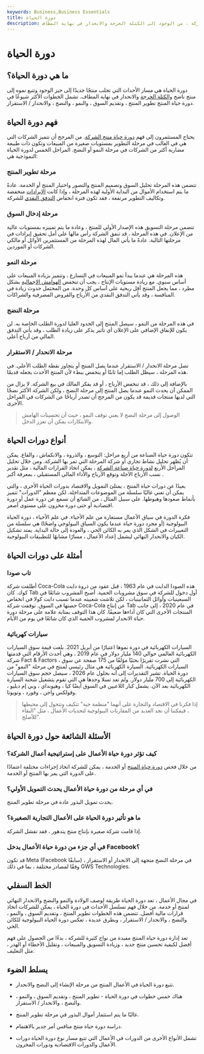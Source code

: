 ```yaml
---
keywords: Business,Business Essentials
title: دورة الحياة
description: تتبع دورة حياة النشاط التجاري نموًا لنمط نضج منتج أو شركة ، من الوجود إلى الكتلة الحرجة والانحدار في نهاية المطاف.
---
```


# دورة الحياة
## ما هي دورة الحياة؟

دورة الحياة هي مسار الأحداث التي تجلب منتجًا جديدًا إلى حيز الوجود وتتبع نموه إلى منتج ناضج [والكتلة الحرجة](/critical-mass) والانحدار في نهاية المطاف. تشمل الخطوات الأكثر شيوعًا في دورة حياة المنتج تطوير المنتج ، وتقديم السوق ، والنمو ، والنضج ، والانحدار / الاستقرار.

## فهم دورة الحياة

يحتاج المستثمرون إلى فهم [دورة حياة منتج الشركة](/product-life-cycle). من المرجح أن تتميز الشركات التي هي في الغالب في مرحلة التطوير بمستويات صغيرة من المبيعات وتكون ذات طبيعة مضاربة أكثر من الشركات في مرحلة النمو أو النضج. المراحل الخمس لدورة الحياة النموذجية هي:

### مرحلة تطوير المنتج

تتضمن هذه المرحلة تحليل السوق وتصميم المنتج والتصور واختبار المنتج أو الخدمة. عادةً ما يتم استخدام الأموال من البداية الأولية لهذه المرحلة ، وإذا كانت [الإيرادات](/revenue) منخفضة وتكاليف التطوير مرتفعة ، فقد تكون فترة انخفاض [التدفق النقدي](/cashflow) للشركة.

### مرحلة إدخال السوق

تتضمن مرحلة التسويق هذه الإصدار الأولي للمنتج ، وعادة ما يتم تمييزه بمستويات عالية من الإعلان. في هذه المرحلة ، قد تنفق الشركة رأس مالها على أمل تحقيق إيرادات في مرحلتها التالية. عادةً ما يأتي المال لهذه المرحلة من المستثمرين الأوائل أو مالكي الشركات أو الموردين.

### مرحلة النمو

هذه المرحلة هي عندما يبدأ نمو المبيعات في التسارع ، وتتميز بزيادة المبيعات على أساس سنوي. مع زيادة مستويات الإنتاج ، يجب أن تنخفض [الهوامش الإجمالية](/grossmargin) بشكل مطرد ، مما يجعل المنتج أقل ربحية على أساس كل وحدة. من المحتمل حدوث زيادة في المنافسة ، وقد يأتي التدفق النقدي من الأرباح والقروض المصرفية والشراكات.

### مرحلة النضج

في هذه المرحلة من النمو ، سيصل المنتج إلى الحدود العليا لدورة الطلب الخاصة به. لن يكون للإنفاق الإضافي على الإعلان أي تأثير يذكر على زيادة الطلب ، وقد يأتي التدفق المالي من أرباح أعلى.

### مرحلة الانحدار / الاستقرار

تصل مرحلة الانحدار / الاستقرار عندما يصل المنتج أو يتجاوز نقطة الطلب الأعلى. في هذه المرحلة ، سيظل الطلب إما ثابتًا أو ينخفض ببطء لأن المنتج الأحدث يجعله قديمًا.

بالإضافة إلى ذلك ، قد تنخفض الأرباح ، أو قد يفكر المالك في بيع الشركة. لا يزال من الممكن أن يحدث النمو عندما يصل المنتج إلى مرحلة النضج ، ولكن الشركة الأكثر نضجًا التي لديها منتجات قديمة قد يكون من المرجح أن تصدر أرباحًا عن الشركات في المراحل الأخرى.

> الوصول إلى مرحلة النضج لا يعني توقف النمو ، حيث أن تحسينات الهامش والابتكارات يمكن أن تعزز الدخل.

>

## أنواع دورات الحياة

تتكون دورة حياة الصناعة من أربع مراحل: التوسع ، والذروة ، والانكماش ، والقاع. يمكن أن يُظهر تحليل نشاط تجاري أو شركة المرحلة التي تمر بها الشركة. ومن خلال تحليل المراحل الأربع [لدورة حياة صناعة الشركة](/industrylifecycleanalysis) ، يمكن اتخاذ القرارات المالية ، مثل تقدير نسب الأرباح الآجلة وتوقع الأرباح والأداء المالي المستقبلي ، بمعرفة أكبر .

بعيدًا عن دورات حياة المنتج ، يمتلئ التمويل والاقتصاد بدورات الحياة الأخرى ، والتي يمكن أن تعني غالبًا سلسلة من الموضوعات المتداخلة. لكن معظم "الدورات" تتميز بأنماط صعودها وهبوطها. على سبيل المثال ، من الشائع أن نسمع عن دورة عمل أو دورة اقتصادية أو حتى دورة مخزون على مستوى أصغر.

فكرة الدورة في سياق الأعمال مستعارة من علم الأحياء. في علم الأحياء ، دورة الحياة البيولوجية (أو مجرد دورة حياة عندما يكون السياق البيولوجي واضحًا) هي سلسلة من التغييرات في الشكل الذي يمر به الكائن الحي ، والعودة إلى حالة البداية. يمتد تشكيل الكيان والانحدار النهائي ليشمل إعداد الأعمال ، مسارًا مشابهًا للتطبيقات البيولوجية.

## أمثلة على دورات الحياة

### تاب صودا

أطلقت شركة Coca-Cola هذه الصودا الدايت في عام 1963 ، قبل عقود من ذروة دايت كوك. كان Tab أول دخول للشركة في سوق مشروبات الحمية. أصبح المشروب شائعًا في السبعينيات وأوائل الثمانينيات ، لكن تلاشت شعبيته عندما تسبب دايت كولا في انخفاض حصتها في السوق. توقفت شركة Coca-Cola عن إنتاج Tab في عام 2020 ، إلى جانب المنتجات الأخرى التي كان أداءها ضعيفًا. كان هذا التوقف بمثابة علامة على مرحلة دورة حياة الانحدار لمشروب الحمية الذي كان شائعًا في يوم من الأيام.

### سيارات كهربائية

السيارات الكهربائية في دورة نموها اعتبارًا من أبريل 2021. بلغت قيمة سوق السيارات الكهربائية العالمي حوالي 140 مليار دولار في عام 2019 ، وهي أحدث الأرقام التي قدمتها شركة Fact & Factors ، التي نشرت تقريرًا بحثيًا مؤلفًا من 175 صفحة عن سوق السيارات الكهربائية. السيارة الكهربائية هي مثال رئيسي لمنتج في مرحلة "النمو" من دورة الحياة. تشير التقديرات إلى أنه بحلول عام 2026 ، سيصل حجم سوق السيارات الكهربائية إلى 700 مليار دولار. ولم تعد تسلا وحدها هي التي تقوم بتشغيل شحنة السيارة الكهربائية بعد الآن. يشمل كبار اللاعبين في السوق أيضًا كيا ، وهيونداي ، وبي إم دبليو ، وفولكس واجن ، وفورد ، وتويوتا.

> إذا فكرنا في الاقتصاد والتجارة على أنهما "منظمة حية" تتكيف وتتحول إلى محيطها ، فيمكننا أن نجد العديد من المقارنات البيولوجية لتحديات الأعمال ، مثل "البقاء للأصلح".

>

## الأسئلة الشائعة حول دورة الحياة

### كيف تؤثر دورة حياة الأعمال على إستراتيجية أعمال الشركة؟

من خلال فحص [دورة حياة المنتج](/product-life-cycle-management) أو الخدمة ، يمكن للشركة اتخاذ إجراءات مختلفة اعتمادًا على الدورة التي يمر بها المنتج أو الخدمة.

### في أي مرحلة من دورة حياة الأعمال يحدث التمويل الأولي؟

يحدث تمويل البذور عادة في مرحلة تطوير المنتج.

### ما هو تأثير دورة الحياة على الأعمال التجارية الصغيرة؟

إذا قامت شركة صغيرة بإنتاج منتج يتدهور ، فقد تفشل الشركة.

### في أي جزء من دورة حياة الأعمال يدخل Facebook؟

قد تكون Meta (Facebook سابقًا) في مرحلة النضج متجهة إلى الانحدار أو الاستقرار ، وفقًا لمصادر مختلفة ، بما في ذلك GWS Technologies.

## الخط السفلي

في مجال الأعمال ، تعد دورة الحياة طريقة لوصف الولادة والنمو والنضج والانحدار النهائي لمنتج أو خدمة. من خلال فهم تسلسل الأحداث في دورة الحياة ، يمكن للشركات اتخاذ قرارات مالية أفضل. تتضمن هذه الخطوات تطوير المنتج ، وتقديم السوق ، والنمو ، والنضج ، والانحدار / الاستقرار ، وبطرق عديدة ، تعكس دورة الحياة البيولوجية للكائن الحي.

تعد إدارة دورة حياة المنتج مفيدة من نواح كثيرة للشركة ، بدءًا من الحصول على فهم أفضل لكيفية تحسين منتج جديد ، وزيادة التسويق والمبيعات ، وتقليل الأخطاء أو الهدر ، مثل التغليف.

## يسلط الضوء

- تتبع دورة الحياة في الأعمال المنتج من مرحلة الإنشاء إلى النضج والانحدار.

- هناك خمس خطوات في دورة الحياة - تطوير المنتج ، وتقديم السوق ، والنمو ، والنضج ، والانحدار / الاستقرار.

- غالبًا ما يتم استثمار أموال البذور في مرحلة تطوير المنتج.

- دراسة دورة حياة منتج منافس أمر جدير بالاهتمام.

- تشمل الأنواع الأخرى من الدورات في الأعمال التي تتبع مسار نوع دورة الحياة دورات الأعمال والدورات الاقتصادية ودورات المخزون.

